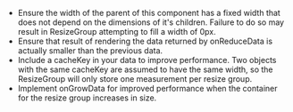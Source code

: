 - Ensure the width of the parent of this component has a fixed width that does not depend on the dimensions of it's children. Failure to do so may result in ResizeGroup attempting to fill a width of 0px.
- Ensure that result of rendering the data returned by onReduceData is actually smaller than the previous data.
- Include a cacheKey in your data to improve performance. Two objects with the same cacheKey are assumed to have the same width, so the ResizeGroup will only store one measurement per resize group.
- Implement onGrowData for improved performance when the container for the resize group increases in size.
